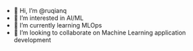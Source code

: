 - 👋 Hi, I’m @ruqianq
- 👀 I’m interested in AI/ML
- 🌱 I’m currently learning MLOps
- 💞️ I’m looking to collaborate on Machine Learning application development

<!---
ruqianq/ruqianq is a ✨ special ✨ repository because its `README.md` (this file) appears on your GitHub profile.
You can click the Preview link to take a look at your changes.
--->
